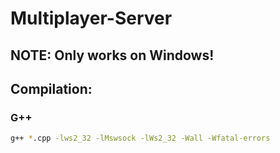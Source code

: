 # Multiplayer-Server

## NOTE: Only works on Windows!

## Compilation:

### G++
```sh
g++ *.cpp -lws2_32 -lMswsock -lWs2_32 -Wall -Wfatal-errors
```